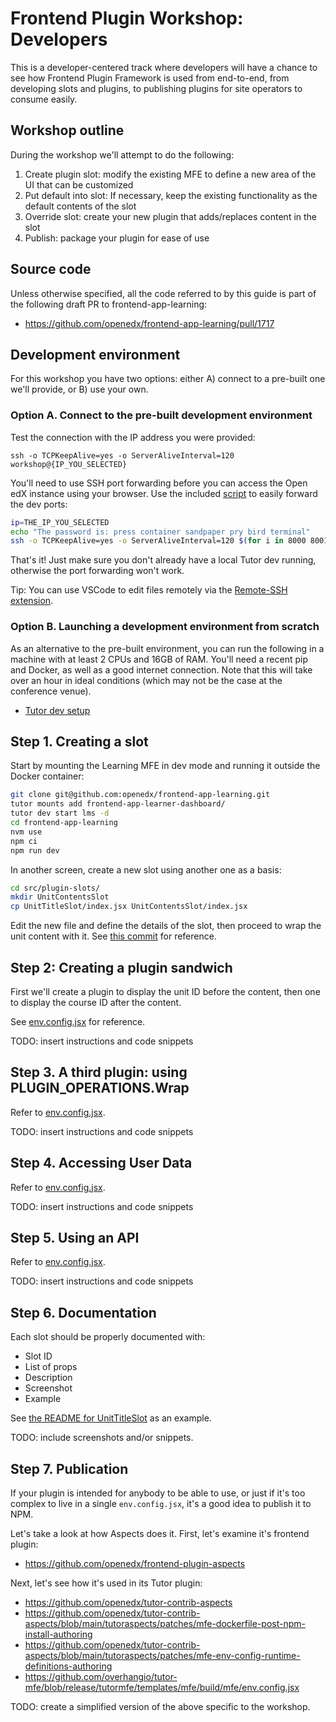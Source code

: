 # Frontend Plugin Workshop: Developers

This is a developer-centered track where developers will have a chance to see how Frontend Plugin Framework is used from end-to-end, from developing slots and plugins, to publishing plugins for site operators to consume easily.

## Workshop outline

During the workshop we'll attempt to do the following:

1. Create plugin slot: modify the existing MFE to define a new area of the UI that can be customized
1. Put default into slot: If necessary, keep the existing functionality as the default contents of the slot
1. Override slot: create your new plugin that adds/replaces content in the slot
1. Publish: package your plugin for ease of use

## Source code

Unless otherwise specified, all the code referred to by this guide is part of the following draft PR to frontend-app-learning:

- https://github.com/openedx/frontend-app-learning/pull/1717

## Development environment

For this workshop you have two options: either A) connect to a pre-built one we'll provide, or B) use your own.

### Option A. Connect to the pre-built development environment

Test the connection with the IP address you were provided:

```
ssh -o TCPKeepAlive=yes -o ServerAliveInterval=120 workshop@{IP_YOU_SELECTED}
```

You'll need to use SSH port forwarding before you can access the Open edX instance using your browser.  Use the included [script](./connection.sh) to easily forward the dev ports:

```bash
ip=THE_IP_YOU_SELECTED
echo "The password is: press container sandpaper pry bird terminal"
ssh -o TCPKeepAlive=yes -o ServerAliveInterval=120 $(for i in 8000 8001 1984 1993 1994 1995 1996 1997 1999 2000 2001 2002; do echo -L $i:localhost:$i ; done) workshop@${ip};
```

That's it!  Just make sure you don't already have a local Tutor dev running, otherwise the port forwarding won't work.

Tip: You can use VSCode to edit files remotely via the [Remote-SSH extension](https://code.visualstudio.com/docs/remote/ssh).

### Option B. Launching a development environment from scratch

As an alternative to the pre-built environment, you can run the following in a machine with at least 2 CPUs and 16GB of RAM.  You'll need a recent pip and Docker, as well as a good internet connection.  Note that this will take over an hour in ideal conditions (which may not be the case at the conference venue).

- [Tutor dev setup](https://docs.tutor.edly.io/dev.html)

## Step 1. Creating a slot

Start by mounting the Learning MFE in dev mode and running it outside the Docker container:

```bash
git clone git@github.com:openedx/frontend-app-learning.git
tutor mounts add frontend-app-learner-dashboard/
tutor dev start lms -d
cd frontend-app-learning
nvm use
npm ci
npm run dev
```

In another screen, create a new slot using another one as a basis:

```bash
cd src/plugin-slots/
mkdir UnitContentsSlot
cp UnitTitleSlot/index.jsx UnitContentsSlot/index.jsx
```

Edit the new file and define the details of the slot, then proceed to wrap the unit content with it.  See [this commit](https://github.com/openedx/frontend-app-learning/pull/1717/commits/e045a426eb51e8cf759e6a7aea16a7c8e15f0343) for reference.

## Step 2: Creating a plugin sandwich

First we'll create a plugin to display the unit ID before the content, then one to display the course ID after the content.

See [env.config.jsx](https://github.com/openedx/frontend-app-learning/pull/1717/commits/e045a426eb51e8cf759e6a7aea16a7c8e15f0343) for reference.

TODO: insert instructions and code snippets

## Step 3. A third plugin: using PLUGIN_OPERATIONS.Wrap

Refer to [env.config.jsx](https://github.com/openedx/frontend-app-learning/pull/1717/commits/e045a426eb51e8cf759e6a7aea16a7c8e15f0343).

TODO: insert instructions and code snippets

## Step 4. Accessing User Data

Refer to [env.config.jsx](https://github.com/openedx/frontend-app-learning/pull/1717/commits/e045a426eb51e8cf759e6a7aea16a7c8e15f0343).

TODO: insert instructions and code snippets

## Step 5. Using an API

Refer to [env.config.jsx](https://github.com/openedx/frontend-app-learning/pull/1717/commits/e045a426eb51e8cf759e6a7aea16a7c8e15f0343).

TODO: insert instructions and code snippets

## Step 6. Documentation

Each slot should be properly documented with:

- Slot ID
- List of props
- Description
- Screenshot
- Example

See [the README for UnitTitleSlot](https://github.com/openedx/frontend-app-learning/blob/master/src/plugin-slots/UnitTitleSlot/README.md) as an example.

TODO: include screenshots and/or snippets.

## Step 7. Publication

If your plugin is intended for anybody to be able to use, or just if it's too complex to live in a single `env.config.jsx`, it's a good idea to publish it to NPM.

Let's take a look at how Aspects does it.  First, let's examine it's frontend plugin:

- https://github.com/openedx/frontend-plugin-aspects

Next, let's see how it's used in its Tutor plugin:

- https://github.com/openedx/tutor-contrib-aspects
- https://github.com/openedx/tutor-contrib-aspects/blob/main/tutoraspects/patches/mfe-dockerfile-post-npm-install-authoring
- https://github.com/openedx/tutor-contrib-aspects/blob/main/tutoraspects/patches/mfe-env-config-runtime-definitions-authoring
- https://github.com/overhangio/tutor-mfe/blob/release/tutormfe/templates/mfe/build/mfe/env.config.jsx

TODO: create a simplified version of the above specific to the workshop.
